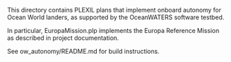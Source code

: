 This directory contains PLEXIL plans that implement onboard autonomy for Ocean
World landers, as supported by the OceanWATERS software testbed.

In particular, EuropaMission.plp implements the Europa Reference Mission as
described in project documentation.

See ow_autonomy/README.md for build instructions.
